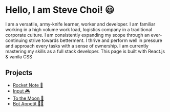 # Hello, I am Steve Choi! 😃

I am a versatile, army-knife learner, worker and developer. I am familiar working in a high volume work load, logistics company in a traditional corporate culture. I am consistently expanding my scope through an ever-continuing strive towards betterment. I thrive and perform well in pressure and approach every tasks with a sense of ownership. I am currently mastering my skills as a full stack developer. This page is built with React.js & vanila CSS

## Projects
 - <a href="https://rocket-note-app.herokuapp.com/" > Rocket Note 🚀 </a>
 - <a href="https://inputapptest.herokuapp.com/" > Input 🎮 </a>
 - <a href="https://tothemoon-investment-app.herokuapp.com/" > To the Moon 🌙 </a>
 - <a href="https://bot-appetit.herokuapp.com/" > Bot Appetit 🧑‍🍳 </a>
